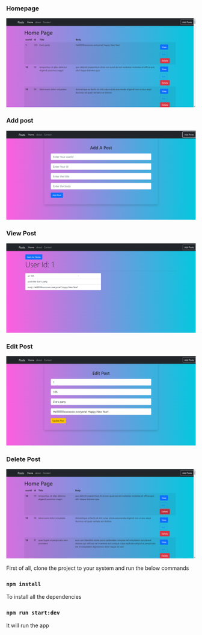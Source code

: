 ### Homepage
![](Images/Homepage.png)
### Add post
![](Images/Add.png)
### View Post
![](Images/View.png)
### Edit Post
![](Images/Edit.png)
### Delete Post
![](Images/AfterDeleting.png)

First of all, clone the project to your system and run the below commands

### `npm install`

To install all the dependencies


### `npm run start:dev`
It will run the app

